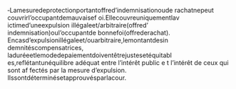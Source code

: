 ‐Lamesuredeprotectionportantoffred’indemnisationoude rachatnepeut couvrirl’occupantdemauvaisef oi.Ellecouvreuniquementlav ictimed’uneexpulsion illégaleet/arbitraire(offred’ indemnisation)oul’occupantde bonnefoi(offrederachat).
Encasd’expulsionillégaleet/ouarbitraire,lemontantdesin demnitéscompensatrices, laduréeetlemodedepaiementdoiventêtrejustesetéquitabl es,reflétantunéquilibre adéquat entre l’intérêt public e t l’intérêt de ceux qui sont af fectés par la mesure d’expulsion.
Ilssontdéterminésetapprouvésparlacour.